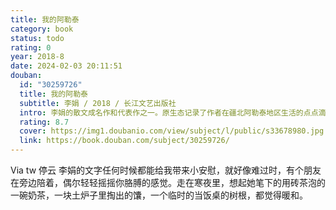 ```yaml
---
title: 我的阿勒泰
category: book
status: todo
rating: 0
year: 2018-8
date: 2024-02-03 20:11:51
douban:
  id: "30259726"
  title: 我的阿勒泰
  subtitle: 李娟 / 2018 / 长江文艺出版社
  intro: 李娟的散文成名作和代表作之一。原生态记录了作者在疆北阿勒泰地区生活的点点滴滴，包括人与事的记忆和感悟。全书文字明净，质地纯粹，原生态地再现了疆北风物人情，充满了朴野清新的气息。十年前，作者在到处收集来的纸片上用密密麻麻的文字写下她的生活和感悟，投稿到新疆的文艺期刊。一些资深的编辑认为一个二十岁左右的女孩不可能写出如此清新而有才华的作品。但新疆著名作家刘亮程将她挖掘出来，她的*部作品以《九篇雪》为名结集出版，人们才开始知道有个新疆女孩叫李娟。此后，她的散文在《南方周末》、《文汇报》陆续刊登，完全是天才的笔触，引起了文坛的震惊。人们很难想象：一个没有受过完整高等教育、阅读范围主要限于金庸、琼瑶、一直生活在疆北荒野之地的女孩，能够写出如此清新、活泼、充满灵性和生命力的文字。她的作品和图书相继荣获年度华文*散文奖，入评年度十大好书，很有可能将成为这个时代的散文经典之一。在本次全新插图修订版上市前，作者亲自对本书做了篇目和文字的修订润色工作，题写了新的序言，并将全书分为“上篇：记忆之中”和“下篇：角落之中”两个部分，使内容更为纯净和集中。同时，本书还插入了作者的好友——在北疆生活多年、对阿勒泰有着深厚感情的作家、摄影师康剑老师的精美的摄影作品，以飨读者。
  rating: 8.7
  cover: https://img1.doubanio.com/view/subject/l/public/s33678980.jpg
  link: https://book.douban.com/subject/30259726/
---
```


Via tw 停云 李娟的文字任何时候都能给我带来小安慰，就好像难过时，有个朋友在旁边陪着，偶尔轻轻摇摇你胳膊的感觉。走在寒夜里，想起她笔下的用砖茶泡的一碗奶茶，一块土炉子里掏出的馕，一个临时的当饭桌的树根，都觉得暖和。